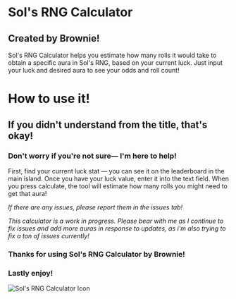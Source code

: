 # Sol's RNG Calculator
## Created by Brownie!
Sol's RNG Calculator helps you estimate how many rolls it would take to obtain a specific aura in Sol's RNG, based on your current luck. Just input your luck and desired aura to see your odds and roll count!

# How to use it!
## If you didn't understand from the title, that's okay!
### Don't worry if you're not sure— I'm here to help!
First, find your current luck stat — you can see it on the leaderboard in the main island.
Once you have your luck value, enter it into the text field. When you press calculate, the tool will estimate how many rolls you might need to get that aura!

*If there are any issues, please report them in the issues tab!*

*This calculator is a work in progress. Please bear with me as I continue to fix issues and add more auras in response to updates, as i'm also trying to fix a ton of issues currently!*
### Thanks for using Sol's RNG Calculator by Brownie!
### Lastly enjoy!
![Sol's RNG Calculator Icon](https://raw.githubusercontent.com/Browniegaming1234/SolsCalc_Test/main/ico.png)
